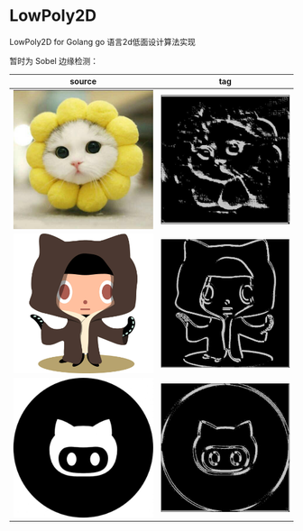 # LowPoly2D
LowPoly2D for Golang go 语言2d低面设计算法实现

暂时为 Sobel 边缘检测：

source | tag 
---|---
![alt](cat.jpg) | ![alt](catS.jpg)
![alt](f.jpg) | ![alt](fS35.jpg)
![alt](j.jpg) | ![alt](jS.jpg)
